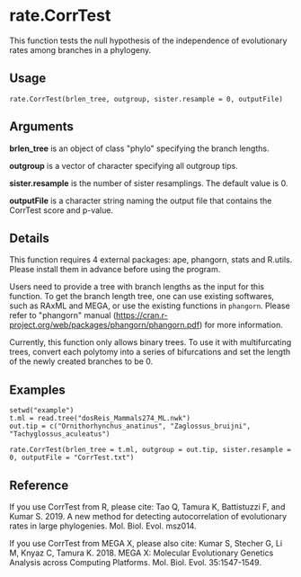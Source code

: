 rate.CorrTest
==============

This function tests the null hypothesis of the independence of evolutionary rates among branches in a phylogeny. 


Usage
-----
`rate.CorrTest(brlen_tree, outgroup, sister.resample = 0, outputFile)`


Arguments
---------
**brlen_tree** is an object of class "phylo" specifying the branch lengths.
	
**outgroup** is	a vector of character specifying all outgroup tips.

**sister.resample** is	the number of sister resamplings. The default value is 0. 
	
**outputFile** is a character string naming the output file that contains the CorrTest score and p-value.
	
	
Details
-------
This function requires 4 external packages: ape, phangorn, stats and R.utils. Please install them in advance before using the program. 

Users need to provide a tree with branch lengths as the input for this function. To get the branch length tree, one can use existing softwares, such as RAxML and MEGA, or use the existing functions in `phangorn`. Please refer to "phangorn" manual (https://cran.r-project.org/web/packages/phangorn/phangorn.pdf) for more information. 

Currently, this function only allows binary trees. To use it with multifurcating trees, convert each polytomy into a series of bifurcations and set the length of the newly created branches to be 0.


Examples
--------
	setwd("example")
	t.ml = read.tree("dosReis_Mammals274_ML.nwk")
	out.tip = c("Ornithorhynchus_anatinus", "Zaglossus_bruijni", "Tachyglossus_aculeatus")
	
	rate.CorrTest(brlen_tree = t.ml, outgroup = out.tip, sister.resample = 0, outputFile = "CorrTest.txt")


Reference
---------
If you use CorrTest from R, please cite:
Tao Q, Tamura K, Battistuzzi F, and Kumar S. 2019. A new method for detecting autocorrelation of evolutionary rates in large phylogenies. Mol. Biol. Evol. msz014.

If you use CorrTest from MEGA X, please also cite:
Kumar S, Stecher G, Li M, Knyaz C, Tamura K. 2018. MEGA X: Molecular Evolutionary Genetics Analysis across Computing Platforms. Mol. Biol. Evol. 35:1547-1549.
